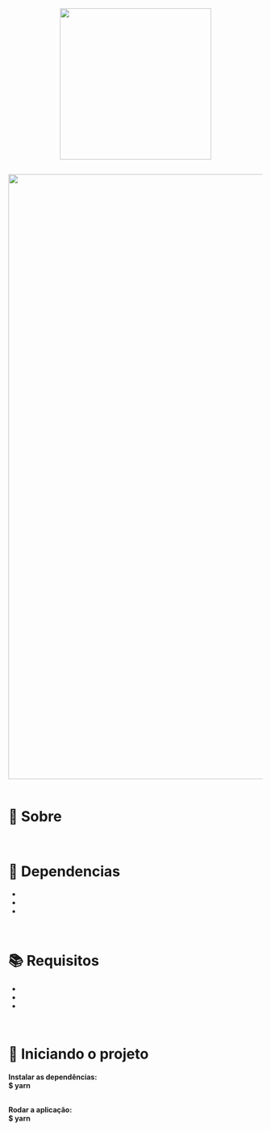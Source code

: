 <div align="center">
  <img src="" width="300" >
</div>

##

<img src="" width="1200"/>

<br>
<br>

<h1>📃 Sobre</h1>
 
<h4 align="justify"></h4>

<br>

<h1>🔧 Dependencias</h1>

<ul>
  <li></li>
  <li></li>
  <li></li>
 
</ul>

<br>

<h1>📚 Requisitos</h1>

<ul>
  <li></li>
  <li></li>
  <li></li>
 </ul>

   <br>
   
<h1>🚀 Iniciando o projeto</h1>

<h4>
  Instalar as dependências:
  <br>
  $ yarn
  
  <br>
  <br>
  
  Rodar a aplicação:
  <br>
  $ yarn 
</h4>
